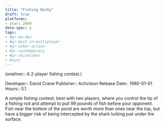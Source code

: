 ```yaml
---
title: "Fishing Derby"
draft: true
platforms:
- atari 2600
date-spec: y
tags:
- #gr-na-dev 
- #gr-best-in-multiplayer 
- #gr-other-action
- #gr-contemporary 
- #gr-skirmisher 
- #sync
---
```


(oneliner:: A 2-player fishing contest.)

Developer:: David Crane
Publisher:: Activision
Release Date:: 1980-01-01
Hours:: 0.1

A simple fishing contest, best with two players, where you control the tip of a fishing rod and attempt to pull 99 pounds of fish before your opponent. Fish near the bottom of the pond are worth more than ones near the top, but have a bigger risk of being intercepted by the shark lurking just under the surface.